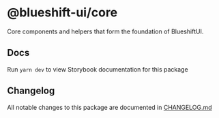 # @blueshift-ui/core

Core components and helpers that form the foundation of BlueshiftUI.

## Docs

Run `yarn dev` to view Storybook documentation for this package

## Changelog

All notable changes to this package are documented in [CHANGELOG.md](./CHANGELOG.md)